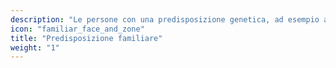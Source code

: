 ```yaml
---
description: "Le persone con una predisposizione genetica, ad esempio al cancro o agli aneurismi, vogliono essere sicure che tutto sia ancora in ordine."
icon: "familiar_face_and_zone"
title: "Predisposizione familiare"
weight: "1"
---
```



